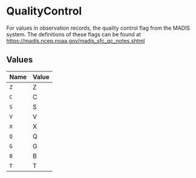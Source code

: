 # QualityControl

For values in observation records, the quality control flag from the MADIS system. The definitions of these flags can be found at https://madis.ncep.noaa.gov/madis_sfc_qc_notes.shtml


## Values

| Name  | Value |
| ----- | ----- |
| `Z`   | Z     |
| `C`   | C     |
| `S`   | S     |
| `V`   | V     |
| `X`   | X     |
| `Q`   | Q     |
| `G`   | G     |
| `B`   | B     |
| `T`   | T     |